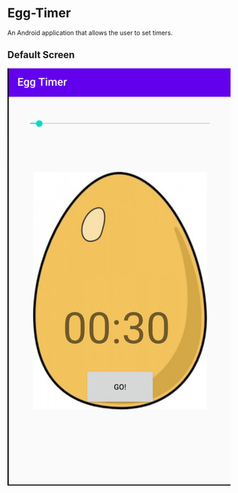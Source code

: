 # Egg-Timer
An Android application that allows the user to set timers. 

## Default Screen
!['Default Screen'](firstimage.png)

